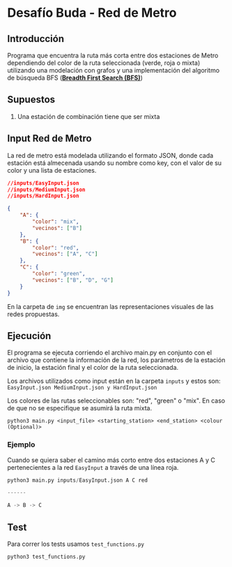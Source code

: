# Desafío Buda - Red de Metro

## Introducción

Programa que encuentra la ruta más corta entre dos estaciones de Metro dependiendo del color de la ruta seleccionada (verde, roja o mixta) utilizando una modelación con grafos y una implementación del algoritmo de búsqueda BFS ([**Breadth First Search (BFS)**](https://en.wikipedia.org/wiki/Breadth-first_search))

## Supuestos

1) Una estación de combinación tiene que ser mixta

## Input Red de Metro

La red de metro está modelada utilizando el formato JSON, donde cada estación está almecenada usando su nombre como key, con el valor de su color y una lista de estaciones.

```json
//inputs/EasyInput.json
//inputs/MediumInput.json
//inputs/HardInput.json

{
    "A": {
        "color": "mix",
        "vecinos": ["B"]
    },
    "B": {
        "color": "red",
        "vecinos": ["A", "C"]
    },
    "C": {
        "color": "green",
        "vecinos": ["B", "D", "G"]
    }
}
```

En la carpeta de ```img``` se encuentran las representaciones visuales de las redes propuestas.

## Ejecución

El programa se ejecuta corriendo el archivo main.py en conjunto con el archivo que contiene la información de la red, los parámetros de la estación de inicio, la estación final y el color de la ruta seleccionada.

Los archivos utilizados como input están en la carpeta ```inputs``` y estos son: ```EasyInput.json MediumInput.json y HardInput.json```

Los colores de las rutas seleccionables son: "red", "green" o "mix". En caso de que no se especifique se asumirá la ruta mixta.

```python3 main.py <input_file> <starting_station> <end_station> <colour (Optional)>```

### Ejemplo

Cuando se quiera saber el camino más corto entre dos estaciones A y C pertenecientes a la red ```EasyInput``` a través de una línea roja.

```python
python3 main.py inputs/EasyInput.json A C red

------

A -> B -> C

```
## Test

Para correr los tests usamos `test_functions.py`


```python3
python3 test_functions.py
```

